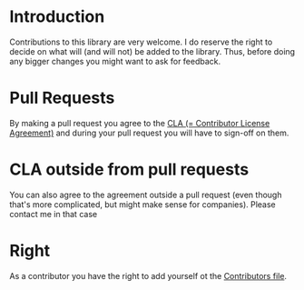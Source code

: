 <!--
Copyright 2023, Matthias Reik <fledex@reik.org>

SPDX-License-Identifier: Apache-2.0
-->

# Introduction
Contributions to this library are very welcome. I do reserve the right to decide on what will (and will not) be added to the library. Thus, before doing any bigger changes you might want to ask for feedback.

# Pull Requests
By making a pull request you agree to the [CLA (= Contributor License Agreement)](CLA.md) and during your pull request you will have to sign-off on them.

# CLA outside from pull requests
You can also agree to the agreement outside a pull request (even though that's more complicated, but might make sense for companies). Please contact me in that case

# Right
As a contributor you have the right to add yourself ot the [Contributors file](CONTRIBUTORS.md).
